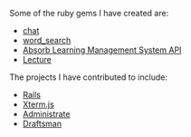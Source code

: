 Some of the ruby gems I have created are:

- [chat](https://github.com/npezza93/chat)
- [word_search](https://github.com/npezza93/word_search)
- [Absorb Learning Management System API](https://github.com/npezza93/absorb_api)
- [Lecture](https://github.com/npezza93/lecture)

The projects I have contributed to include:

- [Rails](https://github.com/rails/rails)
- [Xterm.js](https://github.com/xterm.js/xterm.js)
- [Administrate](https://github.com/thoughtbot/administrate)
- [Draftsman](https://github.com/liveeditor/draftsman)
